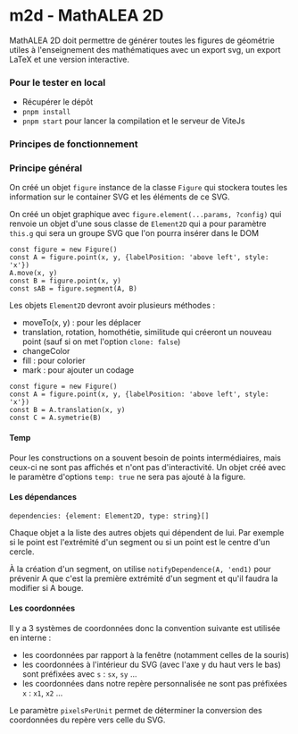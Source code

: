 # m2d - MathALEA 2D

MathALEA 2D doit permettre de générer toutes les figures de géométrie utiles à l'enseignement des mathématiques avec un export svg, un export LaTeX et une version interactive.

### Pour le tester en local

- Récupérer le dépôt
- `pnpm install`
- `pnpm start` pour lancer la compilation et le serveur de ViteJs

### Principes de fonctionnement

### Principe général

On créé un objet `figure` instance de la classe `Figure` qui stockera toutes les information sur le container SVG et les éléments de ce SVG.

On créé un objet graphique avec `figure.element(...params, ?config)` qui renvoie un objet d'une sous classe de `Element2D` qui a pour paramètre `this.g` qui sera un groupe SVG que l'on pourra insérer dans le DOM


```
const figure = new Figure()
const A = figure.point(x, y, {labelPosition: 'above left', style: 'x'})
A.move(x, y)
const B = figure.point(x, y)
const sAB = figure.segment(A, B)
```

Les objets `Element2D` devront avoir plusieurs méthodes : 

- moveTo(x, y) : pour les déplacer
- translation, rotation, homothétie, similitude qui créeront un nouveau point (sauf si on met l'option `clone: false`)
- changeColor
- fill : pour colorier
- mark : pour ajouter un codage


```
const figure = new Figure()
const A = figure.point(x, y, {labelPosition: 'above left', style: 'x'})
const B = A.translation(x, y)
const C = A.symetrie(B)
```

#### Temp

Pour les constructions on a souvent besoin de points intermédiaires, mais ceux-ci ne sont pas affichés et n'ont pas d'interactivité. Un objet créé avec le paramètre d'options `temp: true` ne sera pas ajouté à la figure. 


#### Les dépendances

```
dependencies: {element: Element2D, type: string}[]
```

Chaque objet a la liste des autres objets qui dépendent de lui. Par exemple si le point est l'extrémité d'un segment ou si un point est le centre d'un cercle.

À la création d'un segment, on utilise `notifyDependence(A, 'end1)` pour prévenir A que c'est la première extrémité d'un segment et qu'il faudra la modifier si A bouge.



#### Les coordonnées

Il y a 3 systèmes de coordonnées donc la convention suivante est utilisée en interne : 
- les coordonnées par rapport à la fenêtre (notamment celles de la souris) 
- les coordonnées à l'intérieur du SVG (avec l'axe y du haut vers le bas) sont préfixées avec `s` : `sx`, `sy` ...
- les coordonnées dans notre repère personnalisée ne sont pas préfixées `x` : `x1`, `x2` ...

Le paramètre `pixelsPerUnit` permet de déterminer la conversion des coordonnées du repère vers celle du SVG.
